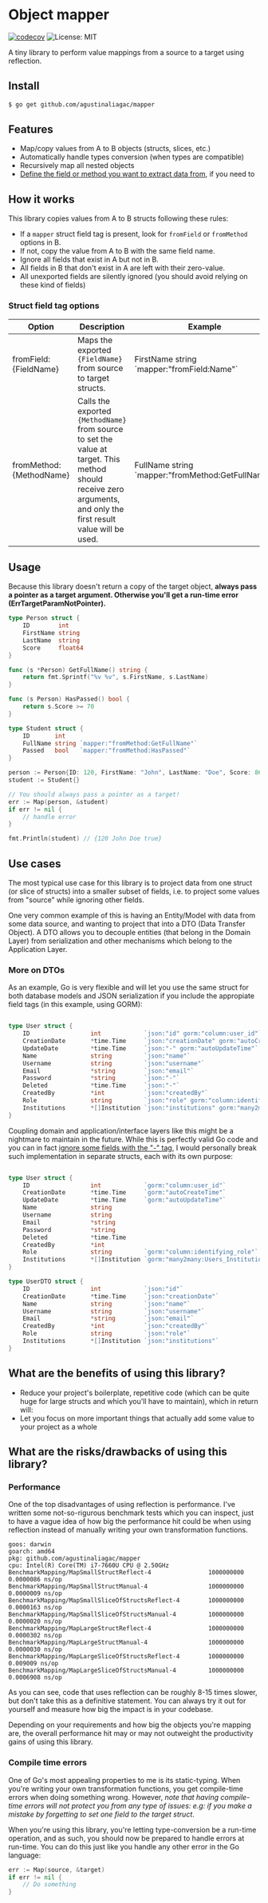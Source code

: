 
# Object mapper
[![codecov](https://codecov.io/gh/agustinaliagac/mapper/branch/master/graph/badge.svg?token=E6X65Z3EFT)](https://codecov.io/gh/agustinaliagac/mapper)
![License: MIT](https://img.shields.io/badge/License-MIT-green.svg)


A tiny library to perform value mappings from a source to a target using reflection.

## Install
```bash
$ go get github.com/agustinaliagac/mapper
```

## Features
- Map/copy values from A to B objects (structs, slices, etc.)
- Automatically handle types conversion (when types are compatible)
- Recursively map all nested objects
- [Define the field or method you want to extract data from](#struct-field-tag-options), if you need to


## How it works
This library copies values from A to B structs following these rules:
- If a `mapper` struct field tag is present, look for `fromField` or `fromMethod` options in B.
- If not, copy the value from A to B with the same field name.
- Ignore all fields that exist in A but not in B.
- All fields in B that don't exist in A are left with their zero-value.
- All unexported fields are silently ignored (you should avoid relying on these kind of fields)


### Struct field tag options

| Option                  | Description                                                                                                                                                        | Example                                                |
|-------------------------|--------------------------------------------------------------------------------------------------------------------------------------------------------------------|--------------------------------------------------------|
| fromField:{FieldName}   | Maps the exported `{FieldName}` from source to target structs.                                                                                                     | FirstName  string   \`mapper:"fromField:Name"\`        |
| fromMethod:{MethodName} | Calls the exported `{MethodName}` from source to set the value at target. This method should receive zero arguments, and only the first result value will be used. | FullName  string   \`mapper:"fromMethod:GetFullName"\` |




## Usage
Because this library doesn't return a copy of the target object, **always pass a pointer as a target argument. Otherwise you'll get a run-time error (ErrTargetParamNotPointer).**

```go
type Person struct {
	ID        int
	FirstName string
	LastName  string
	Score     float64
}

func (s *Person) GetFullName() string {
	return fmt.Sprintf("%v %v", s.FirstName, s.LastName)
}

func (s Person) HasPassed() bool {
	return s.Score >= 70
}

type Student struct {
	ID       int
	FullName string `mapper:"fromMethod:GetFullName"`
	Passed   bool   `mapper:"fromMethod:HasPassed"`
}

person := Person{ID: 120, FirstName: "John", LastName: "Doe", Score: 86.5}
student := Student{}

// You should always pass a pointer as a target!
err := Map(person, &student)
if err != nil {
    // handle error
}

fmt.Println(student) // {120 John Doe true}
```

## Use cases

The most typical use case for this library is to project data from one struct (or slice of structs) into a smaller subset of fields, i.e. to project some values from "source" while ignoring other fields.

One very common example of this is having an Entity/Model with data from some data source, and wanting to project that into a DTO (Data Transfer Object). A DTO allows you to decouple entities (that belong in the Domain Layer) from serialization and other mechanisms which belong to the Application Layer.

### More on DTOs

As an example, Go is very flexible and will let you use the same struct for both database models and JSON serialization if you include the appropiate field tags (in this example, using GORM):
```go

type User struct {
	ID                 int            `json:"id" gorm:"column:user_id"`
	CreationDate       *time.Time     `json:"creationDate" gorm:"autoCreateTime"`
	UpdateDate         *time.Time     `json:"-" gorm:"autoUpdateTime"`
	Name               string         `json:"name"`
	Username           string         `json:"username"`
	Email              *string        `json:"email"`
	Password           *string        `json:"-"`
	Deleted            *time.Time     `json:"-"`
	CreatedBy          *int           `json:"createdBy"`
	Role               string         `json:"role" gorm:"column:identifying_role"`
	Institutions       *[]Institution `json:"institutions" gorm:"many2many:Users_Institutions;"`
}
```
Coupling domain and application/interface layers like this might be a nightmare to maintain in the future.
While this is perfectly valid Go code and you can in fact [ignore some fields with the "-" tag](https://pkg.go.dev/encoding/json#Marshal), I would personally break such implementation in separate structs, each with its own purpose:

```go

type User struct {
	ID                 int            `gorm:"column:user_id"`
	CreationDate       *time.Time     `gorm:"autoCreateTime"`
	UpdateDate         *time.Time     `gorm:"autoUpdateTime"`
	Name               string
	Username           string
	Email              *string
	Password           *string
	Deleted            *time.Time
	CreatedBy          *int
	Role               string         `gorm:"column:identifying_role"`
	Institutions       *[]Institution `gorm:"many2many:Users_Institutions;"`
}

type UserDTO struct {
	ID                 int            `json:"id"`
	CreationDate       *time.Time     `json:"creationDate"`
	Name               string         `json:"name"`
	Username           string         `json:"username"`
	Email              *string        `json:"email"`
	CreatedBy          *int           `json:"createdBy"`
	Role               string         `json:"role"`
	Institutions       *[]Institution `json:"institutions"`
}
```

## What are the benefits of using this library?
- Reduce your project's boilerplate, repetitive code (which can be quite huge for large structs and which you'll have to maintain), which in return will:
- Let you focus on more important things that actually add some value to your project as a whole

## What are the risks/drawbacks of using this library?
### Performance
One of the top disadvantages of using reflection is performance. I've written some not-so-rigurous benchmark tests which you can inspect, just to have a vague idea of how big the performance hit could be when using reflection instead of manually writing your own transformation functions.
```
goos: darwin
goarch: amd64
pkg: github.com/agustinaliagac/mapper
cpu: Intel(R) Core(TM) i7-7660U CPU @ 2.50GHz
BenchmarkMapping/MapSmallStructReflect-4                1000000000               0.0000086 ns/op
BenchmarkMapping/MapSmallStructManual-4                 1000000000               0.0000009 ns/op
BenchmarkMapping/MapSmallSliceOfStructsReflect-4        1000000000               0.0000163 ns/op
BenchmarkMapping/MapSmallSliceOfStructsManual-4         1000000000               0.0000020 ns/op
BenchmarkMapping/MapLargeStructReflect-4                1000000000               0.0000302 ns/op
BenchmarkMapping/MapLargeStructManual-4                 1000000000               0.0000030 ns/op
BenchmarkMapping/MapLargeSliceOfStructsReflect-4        1000000000               0.009009 ns/op
BenchmarkMapping/MapLargeSliceOfStructsManual-4         1000000000               0.0006908 ns/op
```

As you can see, code that uses reflection can be roughly 8-15 times slower, but don't take this as a definitive statement. You can always try it out for yourself and measure how big the impact is in your codebase.

Depending on your requirements and how big the objects you're mapping are, the overall performance hit may or may not outweight the productivity gains of using this library.

### Compile time errors

One of Go's most appealing properties to me is its static-typing. When you're writing your own transformation functions, you get compile-time errors when doing something wrong. However, *note that having compile-time errors will not protect you from any type of issues: e.g: if you make a mistake by forgetting to set one field to the target struct*.

When you're using this library, you're letting type-conversion be a run-time operation, and as such, you should now be prepared to handle errors at run-time.
You can do this just like you handle any other error in the Go language:

```go
err := Map(source, &target)
if err != nil {
    // Do something
}
```

